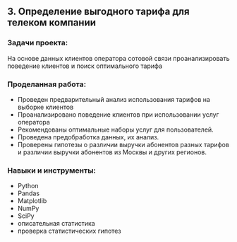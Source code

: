 ## 3. Определение выгодного тарифа для телеком компании

### Задачи проекта:

На основе данных клиентов оператора сотовой связи проанализировать поведение клиентов и поиск оптимального тарифа

### Проделанная работа:

* Проведен предварительный анализ использования тарифов на выборке клиентов
* Проанализировано поведение клиентов при использовании услуг оператора 
* Рекомендованы оптимальные наборы услуг для пользователей. 
* Проведена предобработка данных, их анализ. 
* Проверены гипотезы о различии выручки абонентов разных тарифов и различии выручки абонентов из Москвы и других регионов.

### Навыки и инструменты:

* Python
* Pandas
* Matplotlib
* NumPy
* SciPy
* описательная статистика
* проверка статистических гипотез
